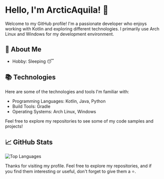 # Hello, I'm ArcticAquila! 👋

Welcome to my GitHub profile! I'm a passionate developer who enjoys working with Kotlin and exploring different technologies. I primarily use Arch Linux and Windows for my development environment.

## 💬 About Me

- Hobby: Sleeping 😴

## 📚 Technologies

Here are some of the technologies and tools I'm familiar with:

- Programming Languages: Kotlin, Java, Python
- Build Tools: Gradle
- Operating Systems: Arch Linux, Windows

Feel free to explore my repositories to see some of my code samples and projects!

## 📈 GitHub Stats

![Top Languages](https://github-readme-stats.vercel.app/api/top-langs/?username=ArcticAquila&layout=compact&theme=radical&include_forks=false&exclude_repo=android_kernel_samsung_a03,android_device_samsung_a03s)

Thanks for visiting my profile. Feel free to explore my repositories, and if you find them interesting or useful, don't forget to give them a ⭐️.
